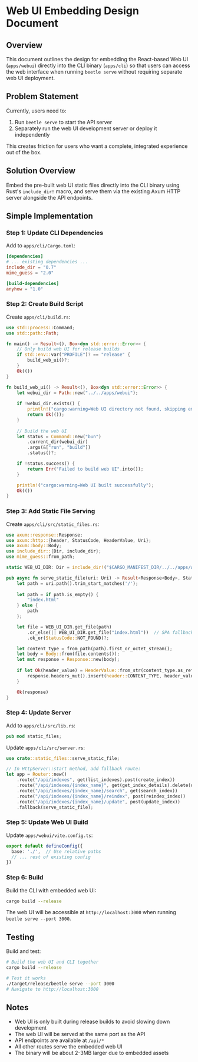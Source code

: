 # Web UI Embedding Design Document

## Overview

This document outlines the design for embedding the React-based Web UI (`apps/webui`) directly into the CLI binary (`apps/cli`) so that users can access the web interface when running `beetle serve` without requiring separate web UI deployment.

## Problem Statement

Currently, users need to:
1. Run `beetle serve` to start the API server
2. Separately run the web UI development server or deploy it independently

This creates friction for users who want a complete, integrated experience out of the box.

## Solution Overview

Embed the pre-built web UI static files directly into the CLI binary using Rust's `include_dir!` macro, and serve them via the existing Axum HTTP server alongside the API endpoints.

## Simple Implementation

### Step 1: Update CLI Dependencies

Add to `apps/cli/Cargo.toml`:
```toml
[dependencies]
# ... existing dependencies ...
include_dir = "0.7"
mime_guess = "2.0"

[build-dependencies]
anyhow = "1.0"
```

### Step 2: Create Build Script

Create `apps/cli/build.rs`:
```rust
use std::process::Command;
use std::path::Path;

fn main() -> Result<(), Box<dyn std::error::Error>> {
    // Only build web UI for release builds
    if std::env::var("PROFILE")? == "release" {
        build_web_ui()?;
    }
    Ok(())
}

fn build_web_ui() -> Result<(), Box<dyn std::error::Error>> {
    let webui_dir = Path::new("../../apps/webui");
    
    if !webui_dir.exists() {
        println!("cargo:warning=Web UI directory not found, skipping embed");
        return Ok(());
    }
    
    // Build the web UI
    let status = Command::new("bun")
        .current_dir(webui_dir)
        .args(&["run", "build"])
        .status()?;

    if !status.success() {
        return Err("Failed to build web UI".into());
    }

    println!("cargo:warning=Web UI built successfully");
    Ok(())
}
```

### Step 3: Add Static File Serving

Create `apps/cli/src/static_files.rs`:
```rust
use axum::response::Response;
use axum::http::{header, StatusCode, HeaderValue, Uri};
use axum::body::Body;
use include_dir::{Dir, include_dir};
use mime_guess::from_path;

static WEB_UI_DIR: Dir = include_dir!("$CARGO_MANIFEST_DIR/../../apps/webui/dist");

pub async fn serve_static_file(uri: Uri) -> Result<Response<Body>, StatusCode> {
    let path = uri.path().trim_start_matches('/');
    
    let path = if path.is_empty() {
        "index.html"
    } else {
        path
    };

    let file = WEB_UI_DIR.get_file(path)
        .or_else(|| WEB_UI_DIR.get_file("index.html"))  // SPA fallback
        .ok_or(StatusCode::NOT_FOUND)?;

    let content_type = from_path(path).first_or_octet_stream();
    let body = Body::from(file.contents());
    let mut response = Response::new(body);
    
    if let Ok(header_value) = HeaderValue::from_str(content_type.as_ref()) {
        response.headers_mut().insert(header::CONTENT_TYPE, header_value);
    }

    Ok(response)
}
```

### Step 4: Update Server

Add to `apps/cli/src/lib.rs`:
```rust
pub mod static_files;
```

Update `apps/cli/src/server.rs`:
```rust
use crate::static_files::serve_static_file;

// In HttpServer::start method, add fallback route:
let app = Router::new()
    .route("/api/indexes", get(list_indexes).post(create_index))
    .route("/api/indexes/{index_name}", get(get_index_details).delete(delete_index))
    .route("/api/indexes/{index_name}/search", get(search_index))
    .route("/api/indexes/{index_name}/reindex", post(reindex_index))
    .route("/api/indexes/{index_name}/update", post(update_index))
    .fallback(serve_static_file);
```

### Step 5: Update Web UI Build

Update `apps/webui/vite.config.ts`:
```typescript
export default defineConfig({
  base: './',  // Use relative paths
  // ... rest of existing config
})
```

### Step 6: Build

Build the CLI with embedded web UI:
```bash
cargo build --release
```

The web UI will be accessible at `http://localhost:3000` when running `beetle serve --port 3000`.

## Testing

Build and test:
```bash
# Build the web UI and CLI together
cargo build --release

# Test it works
./target/release/beetle serve --port 3000
# Navigate to http://localhost:3000
```

## Notes

- Web UI is only built during release builds to avoid slowing down development
- The web UI will be served at the same port as the API
- API endpoints are available at `/api/*` 
- All other routes serve the embedded web UI
- The binary will be about 2-3MB larger due to embedded assets
